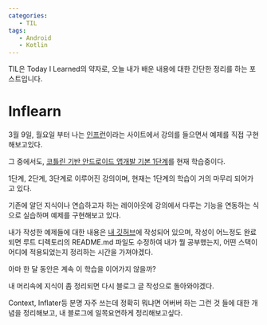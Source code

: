 ```yaml
---
categories: 
   - TIL
tags:
   - Android
   - Kotlin
---
```

TIL은 Today I Learned의 약자로, 오늘 내가 배운 내용에 대한 간단한 정리를 하는 포스트입니다.

# Inflearn
3월 9일, 월요일 부터 나는 [인프런](https://www.inflearn.com/)이라는 사이트에서 강의를 들으면서 예제를 직접 구현해보고있다.

그 중에서도, [코틀린 기반 안드로이드 앱개발 기본 1단계](https://www.inflearn.com/course/kotlin-android-lv1)를 현재 학습중이다.

1단계, 2단계, 3단계로 이루어진 강의이며, 현재는 1단계의 학습이 거의 마무리 되어가고 있다.

기존에 알던 지식이나 연습하고자 하는 레이아웃에 강의에서 다루는 기능을 연동하는 식으로 실습하며 예제를 구현해보고 있다.

내가 작성한 예제들에 대한 내용은 [내 깃허브](https://github.com/danggai/Kotlin-Android-Examples)에 작성되어 있으며, 작성이 어느정도 완료되면 루트 디렉토리의 README.md 파일도 수정하여 내가 뭘 공부했는지, 어떤 스택이 어디에 적용되었는지 정리하는 시간을 가져야겠다.

아마 한 달 동안은 계속 이 학습을 이어가지 않을까?

내 머리속에 지식이 좀 정리되면 다시 블로그 글 작성으로 돌아와야겠다.

Context, Inflater등 분명 자주 쓰는데 정확히 뭐냐면 어버버 하는 그런 것 들에 대한 개념을 정리해보고, 내 블로그에 일목요연하게 정리해보고싶다.


